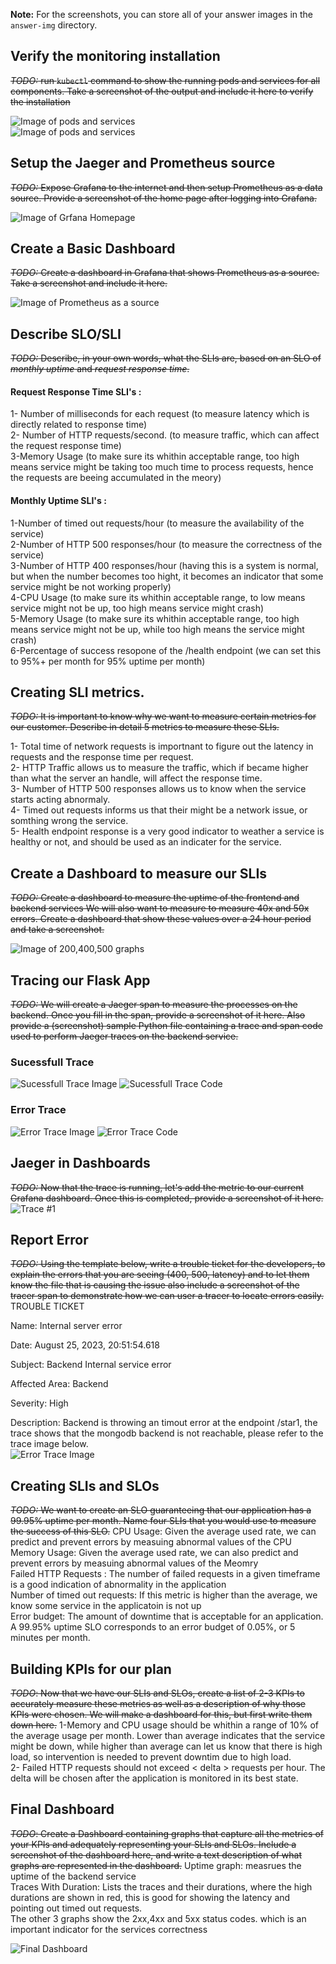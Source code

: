 **Note:** For the screenshots, you can store all of your answer images in the `answer-img` directory.

## Verify the monitoring installation
~~*TODO:* run `kubectl` command to show the running pods and services for all components. Take a screenshot of the output and include it here to verify the installation~~


![Image of pods and services](answer-img/pods_and_svcs.png)<br/>
![Image of pods and services](answer-img/pods_and_svcs_monitoring.png)<br/>

## Setup the Jaeger and Prometheus source
~~*TODO:* Expose Grafana to the internet and then setup Prometheus as a data source. Provide a screenshot of the home page after logging into Grafana.~~

![Image of Grfana Homepage](answer-img/grafana.png)

## Create a Basic Dashboard
~~*TODO:* Create a dashboard in Grafana that shows Prometheus as a source. Take a screenshot and include it here.~~

![Image of Prometheus as a source ](answer-img/prom_source.png)


## Describe SLO/SLI
~~*TODO:* Describe, in your own words, what the SLIs are, based on an SLO of *monthly uptime* and *request response time*.~~<br/>
#### Request Response Time SLI's :
1- Number of milliseconds for each request (to measure latency which is directly related to response time)<br/>
2- Number of HTTP requests/second. (to measure traffic, which can affect the request response time)<br/>
3-Memory Usage (to make sure its whithin acceptable range, too high means service might be taking too much time to process requests, hence the requests are beeing accumulated in the meory)<br/>


#### Monthly Uptime SLI's :
1-Number of timed out requests/hour (to measure the availability of the service)<br/>
2-Number of HTTP 500 responses/hour (to measure the correctness of the service)<br/>
3-Number of HTTP 400 responses/hour (having this is a system is normal, but when the number becomes too hight, it becomes an indicator that some service might be not working properly)<br/>
4-CPU Usage (to make sure its whithin acceptable range, to low means service might not be up, too high means service might crash)<br/>
5-Memory Usage (to make sure its whithin acceptable range, too high means service might not be up, while too high means the service might crash)<br/>
6-Percentage of success resopone of the /health endpoint (we can set this to 95%+ per month for 95% uptime per month)<br/>

## Creating SLI metrics.
~~*TODO:* It is important to know why we want to measure certain metrics for our customer. Describe in detail 5 metrics to measure these SLIs.~~ 

1- Total time of network requests is importnant to figure out the latency in requests and the response time per request.<br/>
2- HTTP Traffic allows us to measure the traffic, which if became higher than what the server an handle, will affect the response time.<br/>
3- Number of HTTP 500 responses allows us to know when the service starts acting abnormaly.<br/>
4- Timed out requests informs us that their might be a network issue, or somthing wrong the service.<br/>
5- Health endpoint response is a very good indicator to weather a service is healthy or not, and should be used as an indicater for the service.<br/>

## Create a Dashboard to measure our SLIs
~~*TODO:* Create a dashboard to measure the uptime of the frontend and backend services We will also want to measure to measure 40x and 50x errors. Create a dashboard that show these values over a 24 hour period and take a screenshot.~~

![Image of 200,400,500 graphs](answer-img/2x_4x_5x_24h.png)



## Tracing our Flask App
~~*TODO:*  We will create a Jaeger span to measure the processes on the backend. Once you fill in the span, provide a screenshot of it here. Also provide a (screenshot) sample Python file containing a trace and span code used to perform Jaeger traces on the backend service.~~


### Sucessfull Trace
![Sucessfull Trace Image ](answer-img/jaegar_span_normal.png)
![Sucessfull Trace Code ](answer-img/jaegar_span_normal_code.png)

### Error Trace
![Error Trace Image ](answer-img/jaegar_span_error.png)
![Error  Trace Code ](answer-img/jaegar_span_error_code.png)

## Jaeger in Dashboards
~~*TODO:* Now that the trace is running, let's add the metric to our current Grafana dashboard. Once this is completed, provide a screenshot of it here.~~
![Trace #1 ](answer-img/grafana_trace1.png)


## Report Error
~~*TODO:* Using the template below, write a trouble ticket for the developers, to explain the errors that you are seeing (400, 500, latency) and to let them know the file that is causing the issue also include a screenshot of the tracer span to demonstrate how we can user a tracer to locate errors easily.~~
TROUBLE TICKET

Name: Internal server error

Date: August 25, 2023, 20:51:54.618

Subject: Backend Internal service error

Affected Area: Backend

Severity: High

Description: Backend is throwing an timout error at the endpoint /star1, the trace shows that the mongodb backend is not reachable, please refer to the trace image below.<br/>
![Error Trace Image ](answer-img/jaegar_span_error.png)


## Creating SLIs and SLOs
~~*TODO:* We want to create an SLO guaranteeing that our application has a 99.95% uptime per month. Name four SLIs that you would use to measure the success of this SLO.~~
CPU Usage: Given the average used rate, we can predict and prevent errors by measuing abnormal values of the CPU <br/>
Memory Usage:  Given the average used rate, we can also predict and prevent errors by measuing abnormal values of the Meomry <br/>
Failed HTTP Requests : The number of failed requests in a given timeframe is a good indication of abnormality in the application <br/>
Number of timed out requests: If this metric is higher than the average, we know some service in the applicatoin is not up <br/>
Error budget: The amount of downtime that is acceptable for an application. A 99.95% uptime SLO corresponds to an error budget of 0.05%, or 5 minutes per month.<br/>


## Building KPIs for our plan
~~*TODO*: Now that we have our SLIs and SLOs, create a list of 2-3 KPIs to accurately measure these metrics as well as a description of why those KPIs were chosen. We will make a dashboard for this, but first write them down here.~~
1-Memory and CPU usage should be whithin a range of 10% of the average usage per month. Lower than average indicates that the service might be down, while higher than average can let us know that there is high load, so intervention is needed to prevent downtim due to high load.<br/>
2- Failed HTTP requests should  not exceed < delta > requests per hour. The delta will be chosen after the application is monitored in its best state. 


## Final Dashboard
~~*TODO*: Create a Dashboard containing graphs that capture all the metrics of your KPIs and adequately representing your SLIs and SLOs. Include a screenshot of the dashboard here, and write a text description of what graphs are represented in the dashboard.~~
Uptime graph: measrues the uptime of the backend service<br/>
Traces With Duration: Lists the traces and their durations, where the high durations are shown in red, this is good for showing the latency and pointing out timed out requests.<br/>
The other 3 graphs show the 2xx,4xx and 5xx status codes. which is an important indicator for the services correctness<br/>

![Final Dashboard ](answer-img/final_dashboard.png)  
